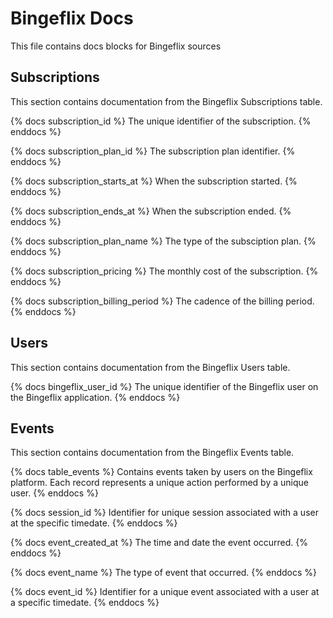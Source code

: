 # Bingeflix Docs
This file contains docs blocks for Bingeflix sources

## Subscriptions
This section contains documentation from the Bingeflix Subscriptions table.

{% docs subscription_id %}
The unique identifier of the subscription.
{% enddocs %}

{% docs subscription_plan_id %}
The subscription plan identifier.
{% enddocs %}

{% docs subscription_starts_at %}
When the subscription started.
{% enddocs %}

{% docs subscription_ends_at %}
When the subscription ended.
{% enddocs %}

{% docs subscription_plan_name %}
The type of the subsciption plan.
{% enddocs %}

{% docs subscription_pricing %}
The monthly cost of the subscription.
{% enddocs %}

{% docs subscription_billing_period %}
The cadence of the billing period.
{% enddocs %}

## Users
This section contains documentation from the Bingeflix Users table.

{% docs bingeflix_user_id %}
The unique identifier of the Bingeflix user on the Bingeflix application.
{% enddocs %}

## Events
This section contains documentation from the Bingeflix Events table.

{% docs table_events %} 
Contains events taken by users on the Bingeflix platform. Each record represents a unique action performed by a unique user.
{% enddocs %}

{% docs session_id %} 
Identifier for unique session associated with a user at the specific timedate.
{% enddocs %}

{% docs event_created_at %} 
The time and date the event occurred.
{% enddocs %}

{% docs event_name %} 
The type of event that occurred.
{% enddocs %}

{% docs event_id %} 
Identifier for a unique event associated with a user at a specific timedate.
{% enddocs %}